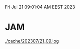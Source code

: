 Fri Jul 21 09:01:04 AM EEST 2023
# JAM
<a href='./cache/202307/21_09.log'>./cache/202307/21_09.log</a>
